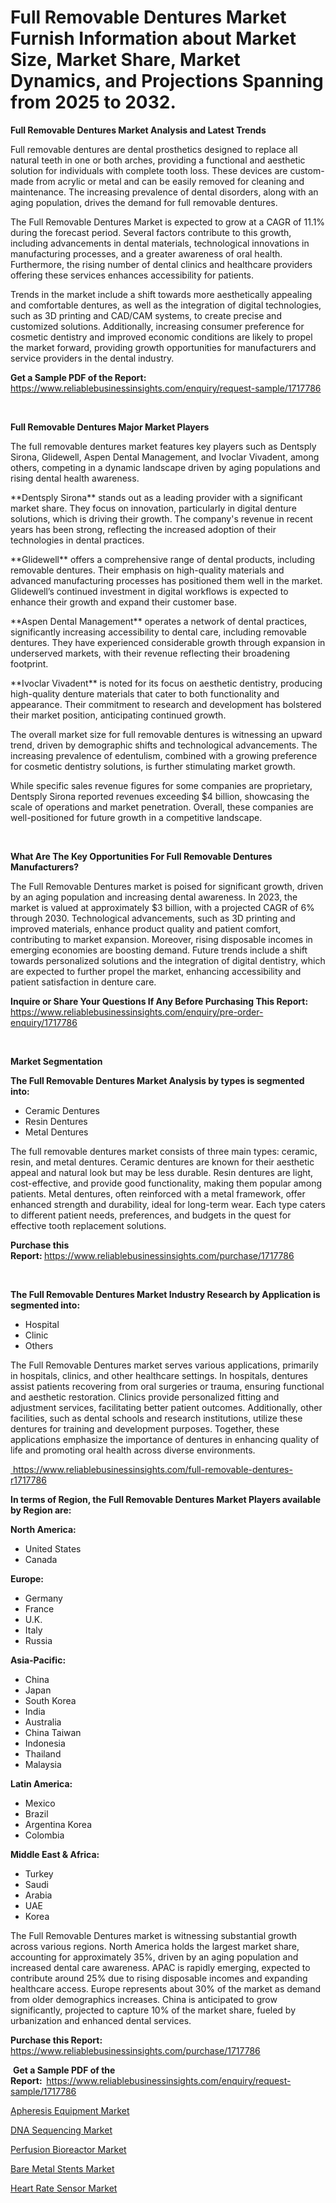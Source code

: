 <p><h1>Full Removable Dentures Market Furnish Information about Market Size, Market Share, Market Dynamics, and Projections Spanning from 2025 to 2032.</h1></p><p><strong>Full Removable Dentures Market Analysis and Latest Trends</strong></p>
<p><p>Full removable dentures are dental prosthetics designed to replace all natural teeth in one or both arches, providing a functional and aesthetic solution for individuals with complete tooth loss. These devices are custom-made from acrylic or metal and can be easily removed for cleaning and maintenance. The increasing prevalence of dental disorders, along with an aging population, drives the demand for full removable dentures. </p><p>The Full Removable Dentures Market is expected to grow at a CAGR of 11.1% during the forecast period. Several factors contribute to this growth, including advancements in dental materials, technological innovations in manufacturing processes, and a greater awareness of oral health. Furthermore, the rising number of dental clinics and healthcare providers offering these services enhances accessibility for patients. </p><p>Trends in the market include a shift towards more aesthetically appealing and comfortable dentures, as well as the integration of digital technologies, such as 3D printing and CAD/CAM systems, to create precise and customized solutions. Additionally, increasing consumer preference for cosmetic dentistry and improved economic conditions are likely to propel the market forward, providing growth opportunities for manufacturers and service providers in the dental industry.</p></p>
<p><strong>Get a Sample PDF of the Report:&nbsp;</strong> <a href="https://www.reliablebusinessinsights.com/enquiry/request-sample/1717786?utm_campaign=116&utm_medium=2&utm_source=Github&utm_content=ia&utm_term=03032025&utm_id=full-removable-dentures">https://www.reliablebusinessinsights.com/enquiry/request-sample/1717786</a></p>
<p>&nbsp;</p>
<p><strong>Full Removable Dentures Major Market Players</strong></p>
<p><p>The full removable dentures market features key players such as Dentsply Sirona, Glidewell, Aspen Dental Management, and Ivoclar Vivadent, among others, competing in a dynamic landscape driven by aging populations and rising dental health awareness.</p><p>**Dentsply Sirona** stands out as a leading provider with a significant market share. They focus on innovation, particularly in digital denture solutions, which is driving their growth. The company's revenue in recent years has been strong, reflecting the increased adoption of their technologies in dental practices.</p><p>**Glidewell** offers a comprehensive range of dental products, including removable dentures. Their emphasis on high-quality materials and advanced manufacturing processes has positioned them well in the market. Glidewell’s continued investment in digital workflows is expected to enhance their growth and expand their customer base.</p><p>**Aspen Dental Management** operates a network of dental practices, significantly increasing accessibility to dental care, including removable dentures. They have experienced considerable growth through expansion in underserved markets, with their revenue reflecting their broadening footprint.</p><p>**Ivoclar Vivadent** is noted for its focus on aesthetic dentistry, producing high-quality denture materials that cater to both functionality and appearance. Their commitment to research and development has bolstered their market position, anticipating continued growth.</p><p>The overall market size for full removable dentures is witnessing an upward trend, driven by demographic shifts and technological advancements. The increasing prevalence of edentulism, combined with a growing preference for cosmetic dentistry solutions, is further stimulating market growth.  </p><p>While specific sales revenue figures for some companies are proprietary, Dentsply Sirona reported revenues exceeding $4 billion, showcasing the scale of operations and market penetration. Overall, these companies are well-positioned for future growth in a competitive landscape.</p></p>
<p>&nbsp;</p>
<p><strong>What Are The Key Opportunities For Full Removable Dentures Manufacturers?</strong></p>
<p><p>The Full Removable Dentures market is poised for significant growth, driven by an aging population and increasing dental awareness. In 2023, the market is valued at approximately $3 billion, with a projected CAGR of 6% through 2030. Technological advancements, such as 3D printing and improved materials, enhance product quality and patient comfort, contributing to market expansion. Moreover, rising disposable incomes in emerging economies are boosting demand. Future trends include a shift towards personalized solutions and the integration of digital dentistry, which are expected to further propel the market, enhancing accessibility and patient satisfaction in denture care.</p></p>
<p><strong>Inquire or Share Your Questions If Any Before Purchasing This Report:</strong> <a href="https://www.reliablebusinessinsights.com/enquiry/pre-order-enquiry/1717786?utm_campaign=116&utm_medium=2&utm_source=Github&utm_content=ia&utm_term=03032025&utm_id=full-removable-dentures">https://www.reliablebusinessinsights.com/enquiry/pre-order-enquiry/1717786</a></p>
<p>&nbsp;</p>
<p><strong>Market Segmentation</strong></p>
<p><strong>The Full Removable Dentures Market Analysis by types is segmented into:</strong></p>
<p><ul><li>Ceramic Dentures</li><li>Resin Dentures</li><li>Metal Dentures</li></ul></p>
<p><p>The full removable dentures market consists of three main types: ceramic, resin, and metal dentures. Ceramic dentures are known for their aesthetic appeal and natural look but may be less durable. Resin dentures are light, cost-effective, and provide good functionality, making them popular among patients. Metal dentures, often reinforced with a metal framework, offer enhanced strength and durability, ideal for long-term wear. Each type caters to different patient needs, preferences, and budgets in the quest for effective tooth replacement solutions.</p></p>
<p><strong>Purchase this Report:&nbsp;</strong><a href="https://www.reliablebusinessinsights.com/purchase/1717786?utm_campaign=116&utm_medium=2&utm_source=Github&utm_content=ia&utm_term=03032025&utm_id=full-removable-dentures">https://www.reliablebusinessinsights.com/purchase/1717786</a></p>
<p>&nbsp;</p>
<p><strong>The Full Removable Dentures Market Industry Research by Application is segmented into:</strong></p>
<p><ul><li>Hospital</li><li>Clinic</li><li>Others</li></ul></p>
<p><p>The Full Removable Dentures market serves various applications, primarily in hospitals, clinics, and other healthcare settings. In hospitals, dentures assist patients recovering from oral surgeries or trauma, ensuring functional and aesthetic restoration. Clinics provide personalized fitting and adjustment services, facilitating better patient outcomes. Additionally, other facilities, such as dental schools and research institutions, utilize these dentures for training and development purposes. Together, these applications emphasize the importance of dentures in enhancing quality of life and promoting oral health across diverse environments.</p></p>
<p><a href="https://www.reliablebusinessinsights.com/full-removable-dentures-r1717786?utm_campaign=116&utm_medium=2&utm_source=Github&utm_content=ia&utm_term=03032025&utm_id=full-removable-dentures">&nbsp;https://www.reliablebusinessinsights.com/full-removable-dentures-r1717786</a></p>
<p><strong>In terms of Region, the Full Removable Dentures Market Players available by Region are:</strong></p>
<p>
    <p> <strong> North America: </strong>
        <ul>
            <li>United States</li>
            <li>Canada</li>
        </ul>
        </p> 
    <p> <strong> Europe: </strong>
        <ul>
            <li>Germany</li>
            <li>France</li>
            <li>U.K.</li>
            <li>Italy</li>
            <li>Russia</li>
        </ul>
        </p> 
    <p> <strong> Asia-Pacific: </strong>
        <ul>
            <li>China</li>
            <li>Japan</li>
            <li>South Korea</li>
            <li>India</li>
            <li>Australia</li>
            <li>China Taiwan</li>
            <li>Indonesia</li>
            <li>Thailand</li>
            <li>Malaysia</li>
        </ul>
        </p> 
    <p> <strong> Latin America: </strong>
        <ul>
            <li>Mexico</li>
            <li>Brazil</li>
            <li>Argentina Korea</li>
            <li>Colombia</li>
        </ul>
        </p> 
    <p> <strong> Middle East & Africa: </strong>
        <ul>
            <li>Turkey</li>
            <li>Saudi</li>
            <li>Arabia</li>
            <li>UAE</li>
            <li>Korea</li>
        </ul>
    </p>
    </p>
<p><p>The Full Removable Dentures market is witnessing substantial growth across various regions. North America holds the largest market share, accounting for approximately 35%, driven by an aging population and increased dental care awareness. APAC is rapidly emerging, expected to contribute around 25% due to rising disposable incomes and expanding healthcare access. Europe represents about 30% of the market as demand from older demographics increases. China is anticipated to grow significantly, projected to capture 10% of the market share, fueled by urbanization and enhanced dental services.</p></p>
<p><strong>Purchase this Report: </strong><a href="https://www.reliablebusinessinsights.com/purchase/1717786?utm_campaign=116&utm_medium=2&utm_source=Github&utm_content=ia&utm_term=03032025&utm_id=full-removable-dentures">https://www.reliablebusinessinsights.com/purchase/1717786</a></p>
<p>&nbsp;<strong>Get a Sample PDF of the Report:&nbsp;&nbsp;</strong><a href="https://www.reliablebusinessinsights.com/enquiry/request-sample/1717786?utm_campaign=116&utm_medium=2&utm_source=Github&utm_content=ia&utm_term=03032025&utm_id=full-removable-dentures">https://www.reliablebusinessinsights.com/enquiry/request-sample/1717786</a></p>
<p><strong></strong></p>
<p><p><a href="https://github.com/LilianFaulkner65/Market-Research-Report-List-1/blob/main/apheresis-equipment-market.md?utm_campaign=116&utm_medium=2&utm_source=Github&utm_content=ia&utm_term=03032025&utm_id=full-removable-dentures">Apheresis Equipment Market</a></p><p><a href="https://github.com/rileymgdorcas/Market-Research-Report-List-1/blob/main/dna-sequencing-market.md?utm_campaign=116&utm_medium=2&utm_source=Github&utm_content=ia&utm_term=03032025&utm_id=full-removable-dentures">DNA Sequencing Market</a></p><p><a href="https://github.com/semiensamuel72378/Market-Research-Report-List-1/blob/main/perfusion-bioreactor-market.md?utm_campaign=116&utm_medium=2&utm_source=Github&utm_content=ia&utm_term=03032025&utm_id=full-removable-dentures">Perfusion Bioreactor Market</a></p><p><a href="https://github.com/benhaeneye/Market-Research-Report-List-1/blob/main/bare-metal-stents-market.md?utm_campaign=116&utm_medium=2&utm_source=Github&utm_content=ia&utm_term=03032025&utm_id=full-removable-dentures">Bare Metal Stents Market</a></p><p><a href="https://github.com/lehumiston1971679/Market-Research-Report-List-1/blob/main/heart-rate-sensor-market.md?utm_campaign=116&utm_medium=2&utm_source=Github&utm_content=ia&utm_term=03032025&utm_id=full-removable-dentures">Heart Rate Sensor Market</a></p></p>